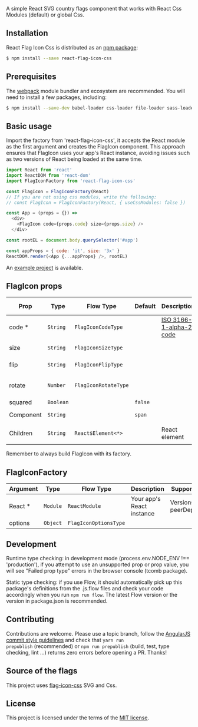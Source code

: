 A simple React SVG country flags component that works with React Css Modules (default) or global Css.

## Installation

React Flag Icon Css is distributed as an [npm package](https://www.npmjs.org/package/react-flag-icon-css):

```bash
$ npm install --save react-flag-icon-css
```

## Prerequisites

The [webpack](//github.com/webpack/webpack) module bundler and ecosystem are recommended. You will need to install a few packages, including:

```bash
$ npm install --save-dev babel-loader css-loader file-loader sass-loader node-sass style-loader extract-text-webpack-plugin classnames tcomb tcomb-react react-css-modules
```

## Basic usage

Import the factory from 'react-flag-icon-css', it accepts the React module as the first argument and creates the FlagIcon component. This approach ensures that FlagIcon uses your app's React instance, avoiding issues such as two versions of React being loaded at the same time.

```js
import React from 'react'
import ReactDOM from 'react-dom'
import FlagIconFactory from 'react-flag-icon-css'

const FlagIcon = FlagIconFactory(React)
// If you are not using css modules, write the following:
// const FlagIcon = FlagIconFactory(React, { useCssModules: false })

const App = (props = {}) =>
  <div>
    <FlagIcon code={props.code} size={props.size} />
  </div>

const rootEL = document.body.querySelector('#app')

const appProps = { code: 'it', size: '3x' }
ReactDOM.render(<App {...appProps} />, rootEL)
```

An [example project](//github.com/matteocng/react-flag-icon-css-example-multi) is available.

## FlagIcon props

| Prop | Type | Flow Type | Default | Description | Supported values |
| --- | --- | --- | --- | --- |  --- |
| code * | <code>String</code> | <code>FlagIconCodeType</code> | | [ISO 3166-1-alpha-2 code](https://www.iso.org/iso/country_names_and_code_elements) | The list is [here](static/countries.json) |
| size | <code>String</code> | <code>FlagIconSizeType</code> | |  | lg, 2x, 3x, 4x, 5x |
| flip | <code>String</code> | <code>FlagIconFlipType</code> | |  | horizontal, vertical |
| rotate | <code>Number</code> | <code>FlagIconRotateType</code>| |  | 30, 60, 90, 180, 270 |
| squared | <code>Boolean</code> | |<code>false</code> |  | |
| Component | <code>String</code> | |<code>span</code> |  | e.g <code>span</code>, <code>div</code> |
| Children | <code>String</code> | <code>React$Element<*></code>| | React element | e.g ```<Something />``` |

Remember to always build FlagIcon with its factory.

## FlagIconFactory

| Argument | Type | Flow Type | Description | Supported values |
| --- | --- | --- | --- |  --- |
| React * | <code>Module</code> | <code>ReactModule</code>  | Your app's React instance | Versions in peerDependencies |
| options | <code>Object</code> | <code>FlagIconOptionsType</code> |  |  ||

## Development

Runtime type checking: in development mode (process.env.NODE_ENV !== 'production'), if you attempt to use an unsupported prop or prop value, you will see "Failed prop type" errors in the browser console (tcomb package).

Static type checking: if you use Flow, it should automatically pick up this package's definitions from the .js.flow files and check your code accordingly when you run <code>npm run flow</code>. The latest Flow version or the version in package.json is recommended.

## Contributing

Contributions are welcome. Please use a topic branch, follow the [AngularJS commit style guidelines](//github.com/angular/angular.js/blob/master/CONTRIBUTING.md#-git-commit-guidelines) and check that <code>yarn run prepublish</code> (recommended) or <code>npm run prepublish</code> (build, test, type checking, lint ...) returns zero errors before opening a PR. Thanks!

## Source of the flags

This project uses [flag-icon-css](//github.com/lipis/flag-icon-css) SVG and Css.

## License

This project is licensed under the terms of the [MIT license](LICENSE).
